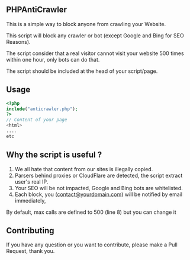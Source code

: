 ## PHPAntiCrawler
This is a simple way to block anyone from crawling your Website.

This script will block any crawler or bot (except Google and Bing for SEO Reasons).

The script consider that a real visitor cannot visit your website 500 times within one hour, only bots can do that.

The script should be included at the head of your script/page.

## Usage

```php
<?php
include("anticrawler.php");
?>
// Content of your page
<html>
....
etc

```

## Why the script is useful ?
1) We all hate that content from our sites is illegally copied.
2) Parsers behind proxies or CloudFlare are detected, the script extract user's real IP.
3) Your SEO will be not impacted, Google and Bing bots are whitelisted.
4) Each block, you (contact@yourdomain.com) will be notified by email immediately, 

By default, max calls are defined to 500 (line 8)  but you can change it 

## Contributing
If you have any question or you want to contribute, please make a Pull Request, thank you.
